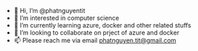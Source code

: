 - 👋 Hi, I’m @phatnguyentit
- 👀 I’m interested in computer science
- 🌱 I’m currently learning azure, docker and other related stuffs
- 💞️ I’m looking to collaborate on prject of azure and docker
- 📫 Please reach me via email phatnguyen.tit@gmail.com

<!---
phatnguyentit/phatnguyentit is a ✨ special ✨ repository because its `README.md` (this file) appears on your GitHub profile.
You can click the Preview link to take a look at your changes.
--->
